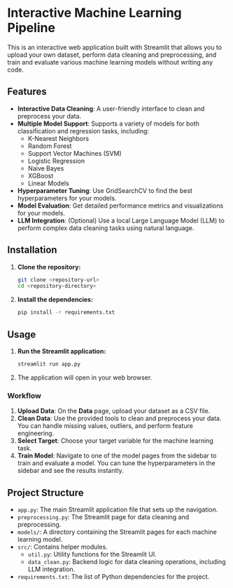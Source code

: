 # Interactive Machine Learning Pipeline

This is an interactive web application built with Streamlit that allows you to upload your own dataset, perform data cleaning and preprocessing, and train and evaluate various machine learning models without writing any code.

## Features

*   **Interactive Data Cleaning**: A user-friendly interface to clean and preprocess your data.
*   **Multiple Model Support**: Supports a variety of models for both classification and regression tasks, including:
    *   K-Nearest Neighbors
    *   Random Forest
    *   Support Vector Machines (SVM)
    *   Logistic Regression
    *   Naive Bayes
    *   XGBoost
    *   Linear Models
*   **Hyperparameter Tuning**: Use GridSearchCV to find the best hyperparameters for your models.
*   **Model Evaluation**: Get detailed performance metrics and visualizations for your models.
*   **LLM Integration**: (Optional) Use a local Large Language Model (LLM) to perform complex data cleaning tasks using natural language.

## Installation

1.  **Clone the repository:**
    ```bash
    git clone <repository-url>
    cd <repository-directory>
    ```
2.  **Install the dependencies:**
    ```bash
    pip install -r requirements.txt
    ```

## Usage

1.  **Run the Streamlit application:**
    ```bash
    streamlit run app.py
    ```
2.  The application will open in your web browser.

### Workflow

1.  **Upload Data**: On the **Data** page, upload your dataset as a CSV file.
2.  **Clean Data**: Use the provided tools to clean and preprocess your data. You can handle missing values, outliers, and perform feature engineering.
3.  **Select Target**: Choose your target variable for the machine learning task.
4.  **Train Model**: Navigate to one of the model pages from the sidebar to train and evaluate a model. You can tune the hyperparameters in the sidebar and see the results instantly.

## Project Structure

*   `app.py`: The main Streamlit application file that sets up the navigation.
*   `preprocessing.py`: The Streamlit page for data cleaning and preprocessing.
*   `models/`: A directory containing the Streamlit pages for each machine learning model.
*   `src/`: Contains helper modules.
    *   `util.py`: Utility functions for the Streamlit UI.
    *   `data_clean.py`: Backend logic for data cleaning operations, including LLM integration.
*   `requirements.txt`: The list of Python dependencies for the project.
